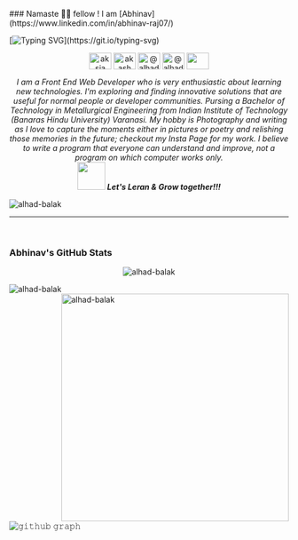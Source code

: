 <p align="centre">
### Namaste 🙏🏻 fellow <developers/>! I am [Abhinav](https://www.linkedin.com/in/abhinav-raj07/)

[![Typing SVG](https://readme-typing-svg.herokuapp.com?font=Architects+Daughter&color=7AF79A&size=30&lines=I'm+a+Front+End+Web+Developer...;I'm+very+enthusiastic+about+learning+new+technologies+and+exploring+them+through+projects.)](https://git.io/typing-svg)
</p>
<!-- <h3 align="center">Software Engineer | Photograher</h3> -->
<p align="center">
<a href="https://www.linkedin.com/in/abhinav-raj07/" target="blank"><img align="center" src="https://cdn.jsdelivr.net/npm/simple-icons@3.0.1/icons/linkedin.svg" alt="aksia" height="30" width="40" /></a>
<a href="https://https://www.facebook.com/abhinav.raj07" target="blank"><img align="center" src="https://cdn.jsdelivr.net/npm/simple-icons@3.0.1/icons/facebook.svg" alt="akash chowrasia" height="30" width="40" /></a>
<a href="https://www.instagram.com/alhad_balak/"><img align="center" src="https://cdn.freebiesupply.com/images/large/2x/instagram-icon-white-on-black-circle.png" alt="@alhad_balak" height="30" width="40" /></a>
<a href="https://twitter.com/alhad_balak" target="blank"><img align="center" src="https://cdn-icons-png.flaticon.com/512/121/121503.png" alt="@alhad_balak" height="30" width="40" /></a>
<a href = "mailto: abhinav.kgupta.met19@iitbhu.ac.in"><img align="center" src="https://simpleicons.org/icons/gmail.svg" height="30" width="40" /></a>
</p>
<!-- <a href="-----------------" target="blank"><img align="center" src="https://cdn.freebiesupply.com/images/large/2x/instagram-icon-white-on-black-circle.png" alt="@----------------" height="30" width="40" /></a> -->
<!-- <a href="---------------" target="blank"><img align="center" src="https://cdn.jsdelivr.net/npm/simple-icons@3.0.1/icons/leetcode.svg" alt="akash_chowrasia" height="30" width="40" /></a> -->
<!-- <a href="-------------" target="blank"><img align="center" src="https://cdn.jsdelivr.net/npm/simple-icons@3.0.1/icons/geeksforgeeks.svg" alt="akash_chowrasia" height="30" width="40" /></a> -->

<p align="center">
  <em>
    I am a Front End Web Developer who is very enthusiastic about learning new technologies. I'm exploring and finding innovative solutions that are useful for normal people or developer communities. Pursing a Bachelor of Technology in Metallurgical Engineering from Indian Institute of Technology (Banaras Hindu University) Varanasi. My hobby is Photography and writing as I love to capture the moments either in pictures or poetry and relishing those memories in the future; checkout my Insta Page for my work. I believe to write a program that everyone can understand and improve, not a program on which computer works only.
  </em> 
  <br>
  <img src="https://media.giphy.com/media/VgCDAzcKvsR6OM0uWg/giphy.gif" width="50" /> <b><i>Let's Leran & Grow together!!!</i></b>
</p>

<p align="left"> <img src="https://komarev.com/ghpvc/?username=alhad-balak&label=PROFILE+VIEWS&color=blue&style=plastic" alt="alhad-balak"/> </p>
<hr>
<br>

### Abhinav's GitHub Stats
<p align="center"><img src="https://github-readme-stats.vercel.app/api?username=alhad-balak&theme=gruvbox" alt="alhad-balak"  /></p>
<p><img align="left" src="https://github-readme-stats.vercel.app/api/top-langs?username=alhad-balak&show_icons=true&locale=en&layout=compact&theme=gruvbox" alt="alhad-balak" /></p>
<p>&nbsp;<img align="right" src="https://github-readme-stats.vercel.app/api?username=alhad-balak&show_icons=true&locale=en&theme=gruvbox" alt="alhad-balak" width="410" /></p>
<br><br><br><br><br>

![𝚐𝚒𝚝𝚑𝚞𝚋 𝚐𝚛𝚊𝚙𝚑](https://activity-graph.herokuapp.com/graph?username=alhad-balak&theme=gruvbox&hide_border=true&area=true)

<!-- <p align="center"><img src="https://media.giphy.com/media/QaMcXSekUWx7aogAUr/giphy.gif" width="30" />&nbsp;Git's Trophies</p>
<br>
<img src="https://github-profile-trophy.vercel.app/?username=Ahmad-shaikh575&theme=gruvbox"/> -->
